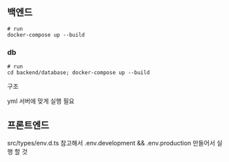 ## 백엔드

```
# run
docker-compose up --build
```

### db
```
# run
cd backend/database; docker-compose up --build
```

구조 

yml 서버에 맞게 실행 필요

## 프론트엔드

src/types/env.d.ts 참고해서 .env.development && .env.production 만들어서 실행 할 것

